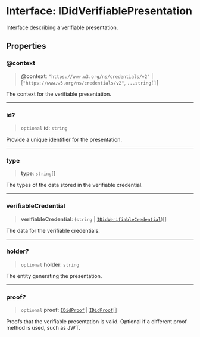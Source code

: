 # Interface: IDidVerifiablePresentation

Interface describing a verifiable presentation.

## Properties

### @context

> **@context**: `"https://www.w3.org/ns/credentials/v2"` \| [`"https://www.w3.org/ns/credentials/v2"`, `...string[]`]

The context for the verifiable presentation.

***

### id?

> `optional` **id**: `string`

Provide a unique identifier for the presentation.

***

### type

> **type**: `string`[]

The types of the data stored in the verifiable credential.

***

### verifiableCredential

> **verifiableCredential**: (`string` \| [`IDidVerifiableCredential`](IDidVerifiableCredential.md))[]

The data for the verifiable credentials.

***

### holder?

> `optional` **holder**: `string`

The entity generating the presentation.

***

### proof?

> `optional` **proof**: [`IDidProof`](IDidProof.md) \| [`IDidProof`](IDidProof.md)[]

Proofs that the verifiable presentation is valid.
Optional if a different proof method is used, such as JWT.
